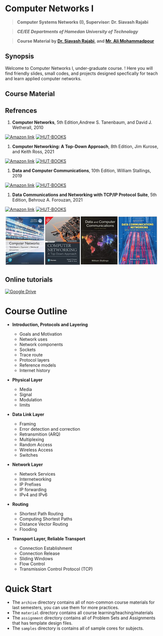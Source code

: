 # **Computer Networks I**

> **Computer Systems Networks (I), Supervisor: Dr. Siavash Rajabi**

> ***CE/EE Departments of Hamedan University of Technology***

> **Course Material by [Dr. Siavash Rajabi](https://scholar.google.com/citations?user=QhTEvqsAAAAJ), and [Mr. Ali Mohammadpour](https://github.com/alimpk)**

## Synopsis
Welcome to Computer Networks I, under-graduate course. ! Here you will find friendly slides, small codes, and projects designed specfically for teach and learn applied computer networks.


## Course Material

## Refrences

1. **Computer Networks**, 5th Edition,Andrew S. Tanenbaum, and David J. Wetherall, 2010

[![Amazon link](https://img.shields.io/badge/AMAZON-LINK-orange)](https://www.amazon.com/Computer-Networks-5th-Andrew-Tanenbaum/dp/0132126958) [![HUT-BOOKS](https://img.shields.io/badge/HUT--BOOK-Download-green)](http://simorgh.hut.ac.ir/simwebclt/WebAccess/SimwebPortal.dll)

1. **Computer Networking: A Top-Down Approach**, 8th Edition, Jim Kurose, and Keith Ross, 2021

[![Amazon link](https://img.shields.io/badge/AMAZON-LINK-orange)](https://www.amazon.com/Computer-Networking-Top-Down-James-Kurose/dp/9356061319) [![HUT-BOOKS](https://img.shields.io/badge/HUT--BOOK-Download-green)](http://simorgh.hut.ac.ir/simwebclt/WebAccess/SimwebPortal.dll)

1. **Data and Computer Communications**, 10th Edition, William Stallings, 2019

[![Amazon link](https://img.shields.io/badge/AMAZON-LINK-orange)](https://www.amazon.com/Computer-Communications-William-Stallings-Books/dp/0133506487) [![HUT-BOOKS](https://img.shields.io/badge/HUT--BOOK-Download-green)](http://simorgh.hut.ac.ir/simwebclt/WebAccess/SimwebPortal.dll)

1. **Data Communications and Networking with TCP/IP Protocol Suite**, 5th Edition, Behrouz A. Forouzan, 2021

[![Amazon link](https://img.shields.io/badge/AMAZON-LINK-orange)](https://www.amazon.com/Data-Communications-Networking-Protocol-Suite-dp-0078022096/dp/0078022096) [![HUT-BOOKS](https://img.shields.io/badge/HUT--BOOK-Download-green)](http://simorgh.hut.ac.ir/simwebclt/WebAccess/SimwebPortal.dll)
   

<p align="center">
  <img width="800" src="./raw/img/references-covers.jpg">
</p>

## Online tutorials

[![Google Drive](https://img.shields.io/badge/Google%20Drive-4285F4?style=for-the-badge&logo=googledrive&logoColor=white)](https://drive.google.com/drive/u/0/folders/1TTcXxTn1Q5iqyGGkqTOlnW9i039y5JQa)

# Course Outline

* **Introduction, Protocols and Layering**
    * Goals and Motivation
    * Network uses
    * Network components
    * Sockets
    * Trace route
    * Protocol layers
    * Reference models
    * Internet history

* **Physical Layer**
    * Media
    * Signal
    * Modulation
    * limits

* **Data Link Layer**
    * Framing
    * Error detection and correction
    * Retransmition (ARQ)
    * Multiplexing
    * Random Access
    * Wireless Access
    * Switches

* **Network Layer**
    * Network Services
    * Internetworking
    * IP Prefixes
    * IP forwarding
    * IPv4 and IPv6

* **Routing**
    * Shortest Path Routing
    * Computing Shortest Paths
    * Distance Vector Routing
    * Flooding

* **Transport Layer, Reliable Transport**
    * Connection Establishment
    * Connection Release
    * Sliding Windows
    * Flow Control
    * Transmission Control Protocol (TCP)

# Quick Start

* The `archive` directory contains all of non-common course materials for last semesters, you can use them for more practices.
* The `material` directory contains all course learning/teaching/materials
* The `assignment` directory contains all of Problem Sets and Assignments that has template design files.
* The `samples` directory is contains all of sample cores for subjects.
